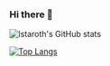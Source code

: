 ### Hi there 👋
![lstaroth's GitHub stats](https://github-readme-stats.vercel.app/api?username=lstaroth&show_icons=true&theme=transparent)

[![Top Langs](https://github-readme-stats.vercel.app/api/top-langs/?username=lstaroth&layout=compact&langs_count=4)](https://github.com/anuraghazra/github-readme-stats)

<!--
**ivanwhaf/ivanwhaf** is a ✨ _special_ ✨ repository because its `README.md` (this file) appears on your GitHub profile.

Here are some ideas to get you started:

- 🔭 I’m currently working on ...
- 🌱 I’m currently learning ...
- 👯 I’m looking to collaborate on ...
- 🤔 I’m looking for help with ...
- 💬 Ask me about ...
- 📫 How to reach me: ...
- 😄 Pronouns: ...
- ⚡ Fun fact: ...
-->
